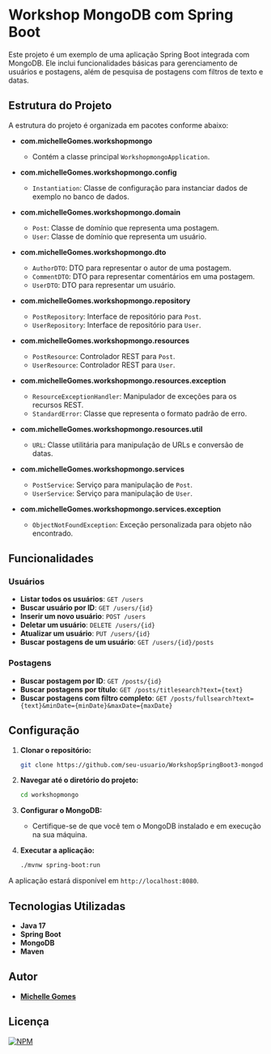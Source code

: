 
# Workshop MongoDB com Spring Boot

Este projeto é um exemplo de uma aplicação Spring Boot integrada com MongoDB. Ele inclui funcionalidades básicas para gerenciamento de usuários e postagens, além de pesquisa de postagens com filtros de texto e datas.

## Estrutura do Projeto

A estrutura do projeto é organizada em pacotes conforme abaixo:

- **com.michelleGomes.workshopmongo**
  - Contém a classe principal `WorkshopmongoApplication`.

- **com.michelleGomes.workshopmongo.config**
  - `Instantiation`: Classe de configuração para instanciar dados de exemplo no banco de dados.

- **com.michelleGomes.workshopmongo.domain**
  - `Post`: Classe de domínio que representa uma postagem.
  - `User`: Classe de domínio que representa um usuário.

- **com.michelleGomes.workshopmongo.dto**
  - `AuthorDTO`: DTO para representar o autor de uma postagem.
  - `CommentDTO`: DTO para representar comentários em uma postagem.
  - `UserDTO`: DTO para representar um usuário.

- **com.michelleGomes.workshopmongo.repository**
  - `PostRepository`: Interface de repositório para `Post`.
  - `UserRepository`: Interface de repositório para `User`.

- **com.michelleGomes.workshopmongo.resources**
  - `PostResource`: Controlador REST para `Post`.
  - `UserResource`: Controlador REST para `User`.

- **com.michelleGomes.workshopmongo.resources.exception**
  - `ResourceExceptionHandler`: Manipulador de exceções para os recursos REST.
  - `StandardError`: Classe que representa o formato padrão de erro.

- **com.michelleGomes.workshopmongo.resources.util**
  - `URL`: Classe utilitária para manipulação de URLs e conversão de datas.

- **com.michelleGomes.workshopmongo.services**
  - `PostService`: Serviço para manipulação de `Post`.
  - `UserService`: Serviço para manipulação de `User`.

- **com.michelleGomes.workshopmongo.services.exception**
  - `ObjectNotFoundException`: Exceção personalizada para objeto não encontrado.

## Funcionalidades

### Usuários

- **Listar todos os usuários**: `GET /users`
- **Buscar usuário por ID**: `GET /users/{id}`
- **Inserir um novo usuário**: `POST /users`
- **Deletar um usuário**: `DELETE /users/{id}`
- **Atualizar um usuário**: `PUT /users/{id}`
- **Buscar postagens de um usuário**: `GET /users/{id}/posts`

### Postagens

- **Buscar postagem por ID**: `GET /posts/{id}`
- **Buscar postagens por título**: `GET /posts/titlesearch?text={text}`
- **Buscar postagens com filtro completo**: `GET /posts/fullsearch?text={text}&minDate={minDate}&maxDate={maxDate}`

## Configuração

1. **Clonar o repositório:**
    ```sh
    git clone https://github.com/seu-usuario/WorkshopSpringBoot3-mongodb.git
    ```

2. **Navegar até o diretório do projeto:**
    ```sh
    cd workshopmongo
    ```

3. **Configurar o MongoDB:**
    - Certifique-se de que você tem o MongoDB instalado e em execução na sua máquina.

4. **Executar a aplicação:**
    ```sh
    ./mvnw spring-boot:run
    ```

A aplicação estará disponível em `http://localhost:8080`.

## Tecnologias Utilizadas

- **Java 17**
- **Spring Boot**
- **MongoDB**
- **Maven**

## Autor

- [**Michelle Gomes**](https://github.com/michellegomes85)

## Licença

[![NPM](https://img.shields.io/npm/l/react)](https://github.com/michelleGomes85/WorkshopSpringBoot3-mongodb/blob/main/LICENSE) 
